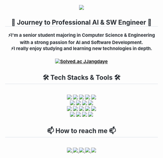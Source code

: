 <div align= "center">
    <img src="https://capsule-render.vercel.app/api?type=waving&color=0:d2ff70,100:b8e0ff&height=180&text=Hi,%20there!%20Welcome%20to%20Daye's%20Github👋&animation=&fontColor=000000&fontSize=40" />
</div>    

<div align="center">
    <h2 style="border-bottom: 1px solid #d8dee4; color: #282d33;">🌱 Journey to Professional AI & SW Engineer 🌱</h2>
    <div style="font-weight: 700; font-size: 15px; text-align: center; color: #282d33;">
        ⚡I'm a senior student majoring in Computer Science & Engineering<br>
        with a strong passion for AI and Software Development.<br>
        ⚡I really enjoy studying and learning new technologies in depth.<br>
    <br/>
          <a href="https://solved.ac/JJangdaye">
            <img src="http://mazassumnida.wtf/api/v2/generate_badge?boj=JJangdaye" alt="Solved.ac JJangdaye"/>
          </a>
    </div>
</div>

<div align= "center">
    <h2 style="border-bottom: 1px solid #d8dee4; color: #282d33;"> 🛠️ Tech Stacks & Tools 🛠️</h2> <br> 
    <div style="margin: 0 auto; text-align: center;" align= "center"> <img src="https://img.shields.io/badge/python-%233776AB.svg?&style=for-the-badge&logo=python&logoColor=white" />
          <img src="https://img.shields.io/badge/pytorch-%23EE4C2C.svg?&style=for-the-badge&logo=pytorch&logoColor=white" />
          <img src="https://img.shields.io/badge/git-%23F05032.svg?&style=for-the-badge&logo=git&logoColor=white" />
          <img src="https://img.shields.io/badge/gitlab-%23FCA121.svg?&style=for-the-badge&logo=gitlab&logoColor=black" />
          <img src="https://img.shields.io/badge/github-%23181717.svg?&style=for-the-badge&logo=github&logoColor=white" />
          <br/><img src="https://img.shields.io/badge/pycharm-%23E50695.svg?&style=for-the-badge&logo=pycharm&logoColor=white" />
          <img src="https://img.shields.io/badge/visual%20studio%20code-%23007ACC.svg?&style=for-the-badge&logo=visual%20studio%20code&logoColor=white" />
          <img src="https://img.shields.io/badge/intellij%20idea-%23000000.svg?&style=for-the-badge&logo=intellij%20idea&logoColor=white" />
          <img src="https://img.shields.io/badge/jupyter-%23F37626.svg?&style=for-the-badge&logo=jupyter&logoColor=white" />
          <br/><img src="https://img.shields.io/badge/google%20colab-%23F9AB00.svg?&style=for-the-badge&logo=google%20colab&logoColor=black" />
          <img src="https://img.shields.io/badge/latex-%23008080.svg?&style=for-the-badge&logo=latex&logoColor=white" />
          <img src="https://img.shields.io/badge/overleaf-%2347A141.svg?&style=for-the-badge&logo=overleaf&logoColor=white" />
          <img src="https://img.shields.io/badge/filezilla-%23BF0000.svg?&style=for-the-badge&logo=filezilla&logoColor=white" />
          <img src="https://img.shields.io/badge/slack-%234A154B.svg?&style=for-the-badge&logo=slack&logoColor=white" />
          <br/><img src="https://img.shields.io/badge/discord-%237289DA.svg?&style=for-the-badge&logo=discord&logoColor=white" />
          <img src="https://img.shields.io/badge/notion-%23000000.svg?&style=for-the-badge&logo=notion&logoColor=white" />
          <img src="https://img.shields.io/badge/microsoft%20outlook-%230078D4.svg?&style=for-the-badge&logo=microsoft%20outlook&logoColor=white" />
          <img src="https://img.shields.io/badge/microsoft%20teams-%236264A7.svg?&style=for-the-badge&logo=microsoft%20teams&logoColor=white" />
          <br/>
          </div>
    </div>
    <div align= "center">
    <h2 style="border-bottom: 1px solid #d8dee4; color: #282d33;"> 📫 How to reach me 📫</h2> <br> 
    <div align= "center"> <a href=mailto:jjangdaye@gmail.com> <img src="https://img.shields.io/badge/Gmail-EA4335?style=for-the-badge&logo=Gmail&logoColor=white&link=mailto:jjangdaye@gmail.com"> </a>
         <a href=https://blog.naver.com/moda1019> <img src="https://img.shields.io/badge/Blog-03C75A?style=for-the-badge&logo=Naver&logoColor=white&link=https://blog.naver.com/moda1019"> </a>
         <a href=https://linkedin.com/in/daye-jang-847bab293> <img src="http://img.shields.io/badge/-LinkedIn-0072b1?style=for-the-badge&logo=linkedin&link=https://linkedin.com/in/daye-jang-847bab293"> </a>
         <a href=https://youtube.com/@jjangdaye><img src="https://img.shields.io/badge/YouTube-%23FF0000.svg?style=for-the-badge&logo=YouTube&logoColor=white&link=https://youtube.com/@jjangdaye">
         <a href=https://alwaysmoveforward.tistory.com/> <img src="https://img.shields.io/badge/Tistory-000000?style=for-the-badge&logo=Tistory&logoColor=white&link=https://alwaysmoveforward.tistory.com/"> </a>
          </div>  <br> 
    <div align= "center">  </div> 
    </div>
